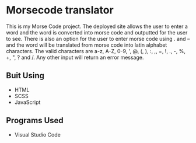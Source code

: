 # Morsecode translator
This is my Morse Code project. The deployed site allows the user to enter a word and the word is converted into morse code and outputted for the user to see. There is also an option for the user to enter morse code using . and – and the word will be translated from morse code into latin alphabet characters. The valid characters are a-z, A-Z, 0-9, ', @, (, ), :, ,, =, !, ., -, %, +, ", ? and /. Any other input will return an error message.

## Buit Using
- HTML
- SCSS
- JavaScript

## Programs Used
- Visual Studio Code
